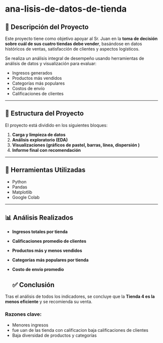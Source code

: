 # ana-lisis-de-datos-de-tienda



## 📌 Descripción del Proyecto

Este proyecto tiene como objetivo apoyar al Sr. Juan en la **toma de decisión sobre cuál de sus cuatro tiendas debe vender**, basándose en datos históricos de ventas, satisfacción de clientes y aspectos logísticos.

Se realiza un análisis integral de desempeño usando herramientas de análisis de datos y visualización para evaluar:

- Ingresos generados
- Productos más vendidos
- Categorías más populares
- Costos de envío
- Calificaciones de clientes

---

## 📂 Estructura del Proyecto

El proyecto está dividido en los siguientes bloques:

1. **Carga y limpieza de datos**
2. **Análisis exploratorio (EDA)**
3. **Visualizaciones (gráficos de pastel, barras, línea, dispersión )**
5. **Informe final con recomendación**

---

## 🧰 Herramientas Utilizadas

- Python
- Pandas
- Matplotlib
- Google Colab

---

## 📊 Análisis Realizados

- **Ingresos totales por tienda**
- **Calificaciones promedio de clientes**
- **Productos más y menos vendidos**
- **Categorías más populares por tienda**
- **Costo de envío promedio**


  ## ✅ Conclusión

Tras el análisis de todos los indicadores, se concluye que la **Tienda 4 es la menos eficiente** y se recomienda su venta.

###  Razones clave:

- Menores ingresos
- fue uan de las tienda con calificacion baja calificaciones de clientes
- Baja diversidad de productos y categorías

  
